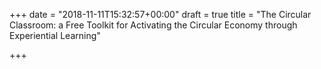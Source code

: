 +++
date = "2018-11-11T15:32:57+00:00"
draft = true
title = "The Circular Classroom: a Free Toolkit for Activating the Circular Economy through Experiential Learning"

+++
